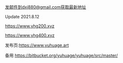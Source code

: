 发邮件到dxj880@gmail.com获取最新地址

Update 2021.8.12

https://www.yhg200.xyz

https://www.yhg400.xyz

发布页:https://www.yuhuage.art

备用 https://bitbucket.org/yuhuage/yuhuage/src/master/

